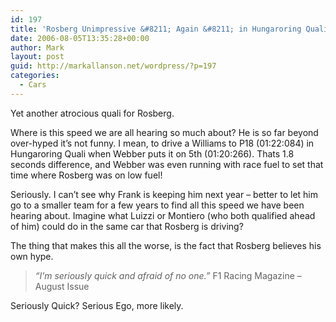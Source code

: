 ```yaml
---
id: 197
title: 'Rosberg Unimpressive &#8211; Again &#8211; in Hungaroring Qualifying'
date: 2006-08-05T13:35:28+00:00
author: Mark
layout: post
guid: http://markallanson.net/wordpress/?p=197
categories:
  - Cars
---
```

Yet another atrocious quali for Rosberg.

Where is this speed we are all hearing so much about? He is so far beyond over-hyped it&#8217;s not funny. I mean, to drive a Williams to P18 (01:22:084) in Hungaroring Quali when Webber puts it on 5th (01:20:266). Thats 1.8 seconds difference, and Webber was even running with race fuel to set that time where Rosberg was on low fuel!

Seriously. I can&#8217;t see why Frank is keeping him next year &#8211; better to let him go to a smaller team for a few years to find all this speed we have been hearing about. Imagine what Luizzi or Montiero (who both qualified ahead of him) could do in the same car that Rosberg is driving?

The thing that makes this all the worse, is the fact that Rosberg believes his own hype.

>  _&#8220;I&#8217;m seriously quick and afraid of no one.&#8221;_ F1 Racing Magazine &#8211; August Issue

Seriously Quick? Serious Ego, more likely.